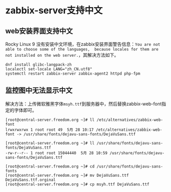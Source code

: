 # zabbix-server支持中文

## web安装界面支持中文
Rocky Linux 9 没有安装中文环境，在zabbix安装界面警告信息：`You are not able to choose some of the languages, 
because locales for them are not installed on the web server.`，其解决方法如下。
```shell
dnf install glibc-langpack-zh
localectl set-locale LANG="zh_CN.utf8"
systemctl restart zabbix-server zabbix-agent2 httpd php-fpm
```

## 监控图中无法显示中文
解决方法：上传微软雅黑字体`msyh.ttf`到服务器中，然后替换zabbix-web-font指定的字体即可。
```shell
[root@central-server.freedom.org ~]# ll /etc/alternatives/zabbix-web-font 
lrwxrwxrwx 1 root root 49  5月 28 10:17 /etc/alternatives/zabbix-web-font -> /usr/share/fonts/dejavu-sans-fonts/DejaVuSans.ttf

[root@central-server.freedom.org ~]# ll /usr/share/fonts/dejavu-sans-fonts/DejaVuSans.ttf
-rw-r--r-- 1 root root 15044440  5月 28 10:59 /usr/share/fonts/dejavu-sans-fonts/DejaVuSans.ttf

[root@central-server.freedom.org ~]# cd /usr/share/fonts/dejavu-sans-fonts
[root@central-server.freedom.org ~]# mv DejaVuSans.ttf DejaVuSans.ttf.orginal
[root@central-server.freedom.org ~]# cp msyh.ttf DejaVuSans.ttf
```
